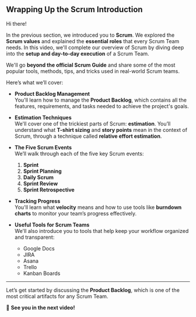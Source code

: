 
## Wrapping Up the Scrum Introduction

Hi there!

In the previous section, we introduced you to **Scrum**. We explored the **Scrum values** and explained the **essential roles** that every Scrum Team needs. In this video, we'll complete our overview of Scrum by diving deep into the **setup and day-to-day execution** of a Scrum Team.

We'll go **beyond the official Scrum Guide** and share some of the most popular tools, methods, tips, and tricks used in real-world Scrum teams.

Here’s what we’ll cover:

- **Product Backlog Management**  
  You'll learn how to manage the **Product Backlog**, which contains all the features, requirements, and tasks needed to achieve the project's goals.

- **Estimation Techniques**  
  We'll cover one of the trickiest parts of Scrum: **estimation**. You’ll understand what **T-shirt sizing** and **story points** mean in the context of Scrum, through a technique called **relative effort estimation**.

- **The Five Scrum Events**  
  We’ll walk through each of the five key Scrum events:
  1. **Sprint**
  2. **Sprint Planning**
  3. **Daily Scrum**
  4. **Sprint Review**
  5. **Sprint Retrospective**

- **Tracking Progress**  
  You'll learn what **velocity** means and how to use tools like **burndown charts** to monitor your team’s progress effectively.

- **Useful Tools for Scrum Teams**  
  We'll also introduce you to tools that help keep your workflow organized and transparent:
  - Google Docs
  - JIRA
  - Asana
  - Trello
  - Kanban Boards

---

Let’s get started by discussing the **Product Backlog**, which is one of the most critical artifacts for any Scrum Team.

🎥 **See you in the next video!**

